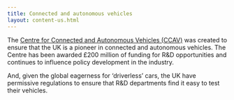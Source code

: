 ```yaml
---
title: Connected and autonomous vehicles
layout: content-us.html
---
```


The [Centre for Connected and Autonomous Vehicles (CCAV)](https://www.gov.uk/government/collections/driverless-vehicles-connected-and-autonomous-technologies) was created to ensure that the UK is a pioneer in connected and autonomous vehicles. The Centre has been awarded £200 million of funding for R&D opportunities and continues to influence policy development in the industry.
 
And, given the global eagerness for ‘driverless’ cars, the UK have permissive regulations to ensure that R&D departments find it easy to test their vehicles.